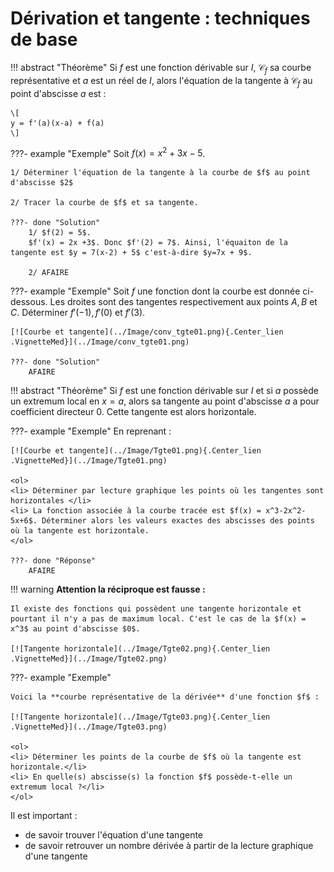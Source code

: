 # Dérivation et tangente : techniques de base

!!! abstract "Théorème"
	Si $f$ est une fonction dérivable sur $I$, $\mathcal{C}_f$ sa courbe représentative et $a$ est un réel de $I$, alors l'équation de la tangente à $\mathcal{C}_f$ au point d'abscisse $a$ est :

	\[
	y = f'(a)(x-a) + f(a)
	\]

???- example "Exemple"
	Soit $f(x) = x^2+3x-5$. 
	
	1/ Déterminer l'équation de la tangente à la courbe de $f$ au point d'abscisse $2$

	2/ Tracer la courbe de $f$ et sa tangente.
	
	???- done "Solution"
		1/ $f(2) = 5$.
		$f'(x) = 2x +3$. Donc $f'(2) = 7$. Ainsi, l'équaiton de la tangente est $y = 7(x-2) + 5$ c'est-à-dire $y=7x + 9$. 

		2/ AFAIRE

???- example "Exemple"
	Soit $f$ une fonction dont la courbe est donnée ci-dessous. Les droites sont des tangentes respectivement aux points $A, B$ et $C$. Déterminer $f'(-1), f'(0)$ et $f'(3)$.

	[![Courbe et tangente](../Image/conv_tgte01.png){.Center_lien .VignetteMed}](../Image/conv_tgte01.png)
	
	???- done "Solution"
		AFAIRE

!!! abstract "Théorème"
	Si $f$ est une fonction dérivable sur $I$ et si $a$ possède un extremum local en $x = a$, alors sa tangente au point d'abscisse $a$ a pour coefficient directeur $0$. Cette tangente est alors horizontale.

???- example "Exemple"
	En reprenant :
	
	[![Courbe et tangente](../Image/Tgte01.png){.Center_lien .VignetteMed}](../Image/Tgte01.png)

	<ol>
	<li> Déterminer par lecture graphique les points où les tangentes sont horizontales </li>
	<li> La fonction associée à la courbe tracée est $f(x) = x^3-2x^2-5x+6$. Déterminer alors les valeurs exactes des abscisses des points où la tangente est horizontale.
	</ol>

	???- done "Réponse"
		AFAIRE

!!! warning
	**Attention la réciproque est fausse :**

	Il existe des fonctions qui possèdent une tangente horizontale et pourtant il n'y a pas de maximum local. C'est le cas de la $f(x) = x^3$ au point d'abscisse $0$.

	[![Tangente horizontale](../Image/Tgte02.png){.Center_lien .VignetteMed}](../Image/Tgte02.png)

???- example "Exemple"

	Voici la **courbe représentative de la dérivée** d'une fonction $f$ :

	[![Tangente horizontale](../Image/Tgte03.png){.Center_lien .VignetteMed}](../Image/Tgte03.png)

	<ol>
	<li> Déterminer les points de la courbe de $f$ où la tangente est horizontale.</li>
	<li> En quelle(s) abscisse(s) la fonction $f$ possède-t-elle un extremum local ?</li>
	</ol>

Il est important :

- de savoir trouver l'équation d'une tangente
- de savoir retrouver un nombre dérivée à partir de la lecture graphique d'une tangente


